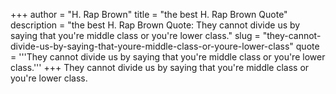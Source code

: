 +++
author = "H. Rap Brown"
title = "the best H. Rap Brown Quote"
description = "the best H. Rap Brown Quote: They cannot divide us by saying that you're middle class or you're lower class."
slug = "they-cannot-divide-us-by-saying-that-youre-middle-class-or-youre-lower-class"
quote = '''They cannot divide us by saying that you're middle class or you're lower class.'''
+++
They cannot divide us by saying that you're middle class or you're lower class.
